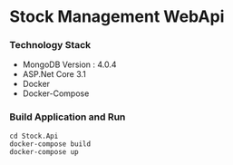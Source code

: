 # Stock Management WebApi 
### Technology Stack

- MongoDB  Version : 4.0.4
- ASP.Net Core 3.1
- Docker
- Docker-Compose

### Build Application and Run
```shell
cd Stock.Api
docker-compose build
docker-compose up
```
